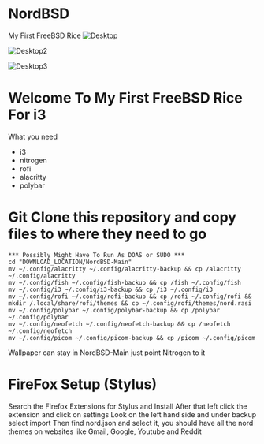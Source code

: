 # NordBSD
My First FreeBSD Rice
![Desktop](https://user-images.githubusercontent.com/89696594/189009334-3c6567dd-4e4d-4f6d-8939-b1c770170936.png)

![Desktop2](https://user-images.githubusercontent.com/89696594/189009353-09645382-55a1-475e-b307-13ca705236c5.png)

![Desktop3](https://user-images.githubusercontent.com/89696594/189009363-3000921c-bda3-4614-9e29-c12a3066c380.png)

# Welcome To My First FreeBSD Rice For i3
    
 What you need
   * i3
   * nitrogen
   * rofi
   * alacritty
   * polybar
 
 # Git Clone this repository and copy files to where they need to go
    *** Possibly Might Have To Run As DOAS or SUDO ***
    cd "DOWNLOAD_LOCATION/NordBSD-Main"
    mv ~/.config/alacritty ~/.config/alacritty-backup && cp /alacritty ~/.config/alacritty
    mv ~/.config/fish ~/.config/fish-backup && cp /fish ~/.config/fish
    mv ~/.config/i3 ~/.config/i3-backup && cp /i3 ~/.config/i3
    mv ~/.config/rofi ~/.config/rofi-backup && cp /rofi ~/.config/rofi && mkdir /.local/share/rofi/themes && cp ~/.config/rofi/themes/nord.rasi
    mv ~/.config/polybar ~/.config/polybar-backup && cp /polybar ~/.config/polybar
    mv ~/.config/neofetch ~/.config/neofetch-backup && cp /neofetch ~/.config/neofetch
    mv ~/.config/picom ~/.config/picom-backup && cp /picom ~/.config/picom
 
 Wallpaper can stay in NordBSD-Main just point Nitrogen to it 
 
 
 # FireFox Setup (Stylus)
 Search the Firefox Extensions for Stylus and Install 
 After that left click the extension and click on settings 
 Look on the left hand side and under backup select import 
 Then find nord.json and select it, you should have all the nord themes on websites like Gmail, Google, Youtube and Reddit
 
 
 
 

